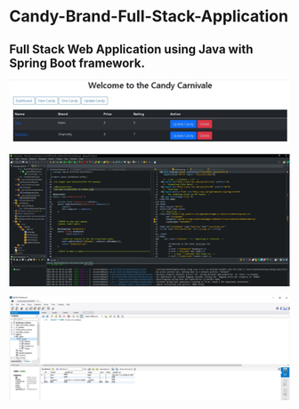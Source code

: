 # Candy-Brand-Full-Stack-Application

## Full Stack Web Application using Java with Spring Boot framework. 

![alt text](https://github.com/michaelnlay/Candy-Brand-Full-Stack-Application/blob/master/dashboard.JPG?raw=true)

![alt text](https://github.com/michaelnlay/Candy-Brand-Full-Stack-Application/blob/master/Spring.JPG?raw=true)

![alt text](https://github.com/michaelnlay/Candy-Brand-Full-Stack-Application/blob/master/mySQL.JPG?raw=true)






